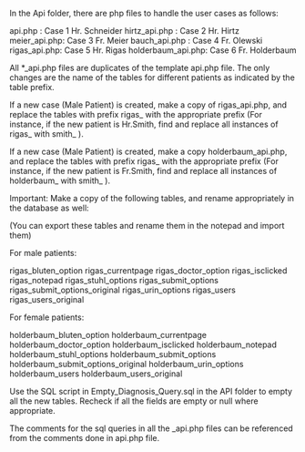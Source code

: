 In the Api folder, there are php files to handle the user cases as follows:

api.php : Case 1 Hr. Schneider
hirtz_api.php : Case 2 Hr. Hirtz
meier_api.php: Case 3 Fr. Meier
bauch_api.php : Case 4 Fr. Olewski
rigas_api.php: Case 5 Hr. Rigas
holderbaum_api.php: Case 6 Fr. Holderbaum

All *_api.php files are duplicates of the template api.php file. The only changes are the name of the tables for different patients as indicated by the table prefix. 

If a new case (Male Patient) is created, make a copy of rigas_api.php, and replace the tables with prefix rigas_ with the appropriate prefix (For instance, if the new patient is Hr.Smith, find and replace all instances of rigas_ with smith_ ).

If a new case (Male Patient) is created, make a copy holderbaum_api.php, and replace the tables with prefix rigas_ with the appropriate prefix (For instance, if the new patient is Fr.Smith, find and replace all instances of holderbaum_ with smith_ ).

Important: Make a copy of the following tables, and rename appropriately in the database as well:

(You can export these tables and rename them in the notepad and import them)

For male patients:

rigas_bluten_option
rigas_currentpage
rigas_doctor_option
rigas_isclicked
rigas_notepad
rigas_stuhl_options
rigas_submit_options
rigas_submit_options_original
rigas_urin_options
rigas_users
rigas_users_original

For female patients:

holderbaum_bluten_option
holderbaum_currentpage
holderbaum_doctor_option
holderbaum_isclicked
holderbaum_notepad
holderbaum_stuhl_options
holderbaum_submit_options
holderbaum_submit_options_original
holderbaum_urin_options
holderbaum_users
holderbaum_users_original

Use the SQL script in Empty_Diagnosis_Query.sql in the API folder to empty all the new tables. Recheck if all the fields are empty or null where appropriate.


The comments for the sql queries in all the _api.php files can be referenced from the comments done in api.php file.